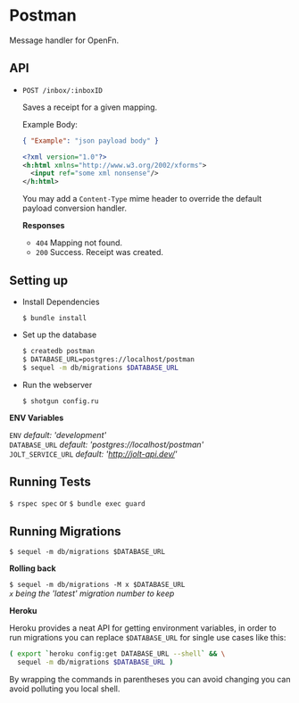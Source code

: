 Postman
=======

Message handler for OpenFn.

API
---

* `POST /inbox/:inboxID`
  
  Saves a receipt for a given mapping.

  Example Body:

  ```json
  { "Example": "json payload body" }
  ```

  ```xml
  <?xml version="1.0"?>
  <h:html xmlns="http://www.w3.org/2002/xforms">
    <input ref="some xml nonsense"/>
  </h:html>
  ```

  You may add a `Content-Type` mime header to override the default
  payload conversion handler.

  **Responses**

  - `404` Mapping not found.
  - `200` Success. Receipt was created.


Setting up
----------

- Install Dependencies

  `$ bundle install`

- Set up the database

  ```sh
  $ createdb postman  
  $ DATABASE_URL=postgres://localhost/postman  
  $ sequel -m db/migrations $DATABASE_URL   
  ```

- Run the webserver

  `$ shotgun config.ru`

**ENV Variables**

`ENV`               *default: 'development'*  
`DATABASE_URL`      *default: 'postgres://localhost/postman'*  
`JOLT_SERVICE_URL`  *default: 'http://jolt-api.dev/'*

Running Tests
-------------

`$ rspec spec` or `$ bundle exec guard`

Running Migrations
------------------

`$ sequel -m db/migrations $DATABASE_URL` 

**Rolling back**

`$ sequel -m db/migrations -M x $DATABASE_URL`  
*`x` being the 'latest' migration number to keep*  

**Heroku**

Heroku provides a neat API for getting environment variables, in order to
run migrations you can replace `$DATABASE_URL` for single use cases like this:

```sh
( export `heroku config:get DATABASE_URL --shell` && \
  sequel -m db/migrations $DATABASE_URL )
```

By wrapping the commands in parentheses you can avoid changing you can avoid
polluting you local shell.
